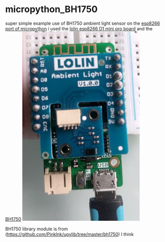 # micropython_BH1750
super simple example use of BH1750 ambient light sensor on the [esp8266 port of micropython](https://micropython.org/download#esp8266)
  i used the [lolin esp8266  D1 mini pro board](https://wiki.wemos.cc/products:d1:d1_mini_pro) and the [BH1750](https://wiki.wemos.cc/products:d1_mini_shields:ambient_light_shield)
![](shield.jpg)   
  
BH1750 library module is from (https://github.com/PinkInk/upylib/tree/master/bh1750) I think
